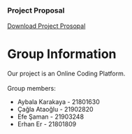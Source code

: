 # 

### Project Proposal
[Download Project Prosopal](/denemepdf.pdf)

# Group Information
Our project is an Online Coding Platform.<br /><br />
Group members:
  - Aybala Karakaya - 21801630
  - Çağla Ataoğlu - 21902820
  - Efe Şaman - 21903248
  - Erhan Er - 21801809
